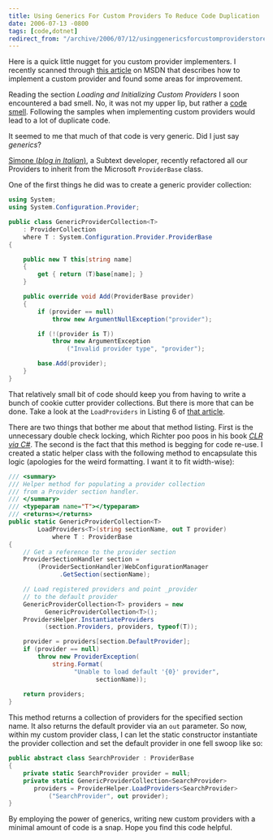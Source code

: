 ```yaml
---
title: Using Generics For Custom Providers To Reduce Code Duplication
date: 2006-07-13 -0800
tags: [code,dotnet]
redirect_from: "/archive/2006/07/12/usinggenericsforcustomproviderstoreducecodeduplication.aspx/"
---
```


Here is a quick little nugget for you custom provider implementers. I
recently scanned through [this
article](http://msdn.microsoft.com/library/default.asp?url=/library/en-us/dnaspp/html/ASPNETProvMod_Prt8.asp "Custom Provider-Based Services")
on MSDN that describes how to implement a custom provider and found some
areas for improvement.

Reading the section *Loading and Initializing Custom Providers* I soon
encountered a bad smell. No, it was not my upper lip, but rather a [code
smell](http://www.codinghorror.com/blog/archives/000589.html "code smell").
Following the samples when implementing custom providers would lead to a
lot of duplicate code.

It seemed to me that much of that code is very generic. Did I just say
*generics*?

[Simone (*blog in
Italian*)](http://blogs.ugidotnet.org/piyo/ "Simone Chiaretta"), a
Subtext developer, recently refactored all our Providers to inherit from
the Microsoft `ProviderBase` class.

One of the first things he did was to create a generic provider
collection:

```csharp
using System;
using System.Configuration.Provider;

public class GenericProviderCollection<T> 
    : ProviderCollection 
    where T : System.Configuration.Provider.ProviderBase
{

    public new T this[string name]
    {
        get { return (T)base[name]; }
    }

    public override void Add(ProviderBase provider)
    {
        if (provider == null)
            throw new ArgumentNullException("provider");

        if (!(provider is T))
            throw new ArgumentException
                ("Invalid provider type", "provider");

        base.Add(provider);
    }
}
```

That relatively small bit of code should keep you from having to write a
bunch of cookie cutter provider collections. But there is more that can
be done. Take a look at the `LoadProviders` in Listing 6 of [that
article](http://msdn.microsoft.com/library/default.asp?url=/library/en-us/dnaspp/html/ASPNETProvMod_Prt8.asp "Custom Provider-Based Services").

There are two things that bother me about that method listing. First is
the unnecessary double check locking, which Richter poo poos in his book
*[CLR via
C#](http://www.microsoft.com/MSPress/books/6522.asp "CLR via C#")*. The
second is the fact that this method is begging for code re-use. I
created a static helper class with the following method to encapsulate
this logic (apologies for the weird formatting. I want it to fit
width-wise):

```csharp
/// <summary>
/// Helper method for populating a provider collection 
/// from a Provider section handler.
/// </summary>
/// <typeparam name="T"></typeparam>
/// <returns></returns>
public static GenericProviderCollection<T> 
        LoadProviders<T>(string sectionName, out T provider) 
            where T : ProviderBase
{
    // Get a reference to the provider section
    ProviderSectionHandler section = 
        (ProviderSectionHandler)WebConfigurationManager
              .GetSection(sectionName);

    // Load registered providers and point _provider
    // to the default provider
    GenericProviderCollection<T> providers = new 
          GenericProviderCollection<T>();
    ProvidersHelper.InstantiateProviders
          (section.Providers, providers, typeof(T));

    provider = providers[section.DefaultProvider];
    if (provider == null)
        throw new ProviderException(
            string.Format(
                  "Unable to load default '{0}' provider", 
                        sectionName));
    
    return providers;
}
```

This method returns a collection of providers for the specified section
name. It also returns the default provider via an `out` parameter. So
now, within my custom provider class, I can let the static constructor
instantiate the provider collection and set the default provider in one
fell swoop like so:

```csharp
public abstract class SearchProvider : ProviderBase
{
    private static SearchProvider provider = null;
    private static GenericProviderCollection<SearchProvider> 
       providers = ProviderHelper.LoadProviders<SearchProvider>
           ("SearchProvider", out provider);
}
```

By employing the power of generics, writing new custom providers with a
minimal amount of code is a snap. Hope you find this code helpful.

